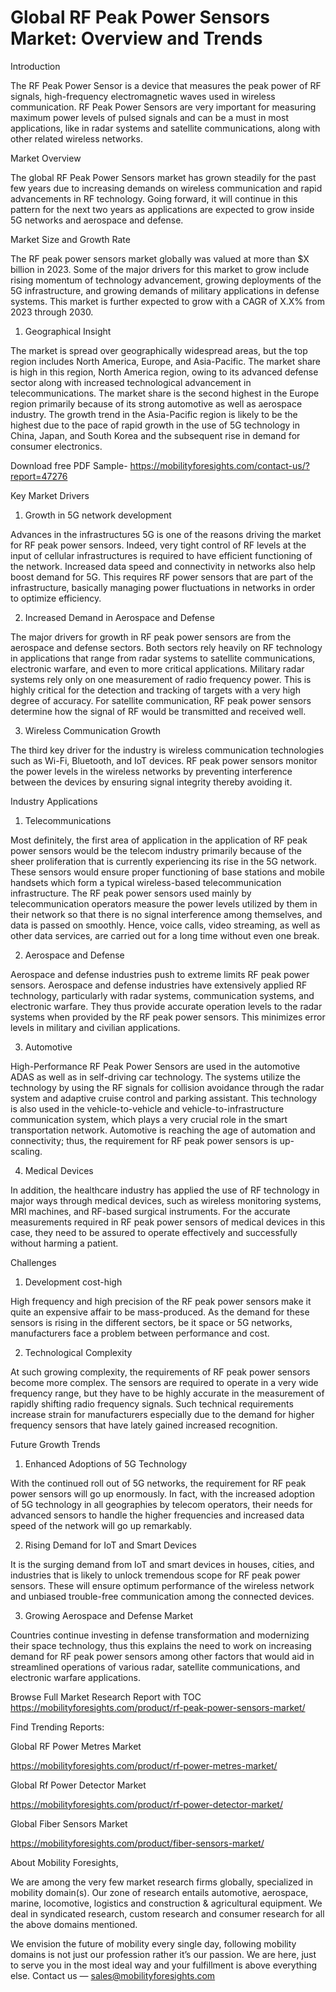 # Global RF Peak Power Sensors Market: Overview and Trends

Introduction

The RF Peak Power Sensor is a device that measures the peak power of RF signals, high-frequency electromagnetic waves used in wireless communication. RF Peak Power Sensors are very important for measuring maximum power levels of pulsed signals and can be a must in most applications, like in radar systems and satellite communications, along with other related wireless networks.

Market Overview

The global RF Peak Power Sensors market has grown steadily for the past few years due to increasing demands on wireless communication and rapid advancements in RF technology. Going forward, it will continue in this pattern for the next two years as applications are expected to grow inside 5G networks and aerospace and defense.

Market Size and Growth Rate

The RF peak power sensors market globally was valued at more than $X billion in 2023. Some of the major drivers for this market to grow include rising momentum of technology advancement, growing deployments of the 5G infrastructure, and growing demands of military applications in defense systems. This market is further expected to grow with a CAGR of X.X% from 2023 through 2030.

1. Geographical Insight

The market is spread over geographically widespread areas, but the top region includes North America, Europe, and Asia-Pacific. The market share is high in this region, North America region, owing to its advanced defense sector along with increased technological advancement in telecommunications. The market share is the second highest in the Europe region primarily because of its strong automotive as well as aerospace industry. The growth trend in the Asia-Pacific region is likely to be the highest due to the pace of rapid growth in the use of 5G technology in China, Japan, and South Korea and the subsequent rise in demand for consumer electronics.

Download free PDF Sample- https://mobilityforesights.com/contact-us/?report=47276

Key Market Drivers

1. Growth in 5G network development

Advances in the infrastructures 5G is one of the reasons driving the market for RF peak power sensors. Indeed, very tight control of RF levels at the input of cellular infrastructures is required to have efficient functioning of the network. Increased data speed and connectivity in networks also help boost demand for 5G. This requires RF power sensors that are part of the infrastructure, basically managing power fluctuations in networks in order to optimize efficiency.

2. Increased Demand in Aerospace and Defense

The major drivers for growth in RF peak power sensors are from the aerospace and defense sectors. Both sectors rely heavily on RF technology in applications that range from radar systems to satellite communications, electronic warfare, and even to more critical applications. Military radar systems rely only on one measurement of radio frequency power. This is highly critical for the detection and tracking of targets with a very high degree of accuracy. For satellite communication, RF peak power sensors determine how the signal of RF would be transmitted and received well.

3. Wireless Communication Growth

The third key driver for the industry is wireless communication technologies such as Wi-Fi, Bluetooth, and IoT devices. RF peak power sensors monitor the power levels in the wireless networks by preventing interference between the devices by ensuring signal integrity thereby avoiding it.

Industry Applications

1. Telecommunications

Most definitely, the first area of application in the application of RF peak power sensors would be the telecom industry primarily because of the sheer proliferation that is currently experiencing its rise in the 5G network. These sensors would ensure proper functioning of base stations and mobile handsets which form a typical wireless-based telecommunication infrastructure. The RF peak power sensors used mainly by telecommunication operators measure the power levels utilized by them in their network so that there is no signal interference among themselves, and data is passed on smoothly. Hence, voice calls, video streaming, as well as other data services, are carried out for a long time without even one break.

2. Aerospace and Defense

Aerospace and defense industries push to extreme limits RF peak power sensors. Aerospace and defense industries have extensively applied RF technology, particularly with radar systems, communication systems, and electronic warfare. They thus provide accurate operation levels to the radar systems when provided by the RF peak power sensors. This minimizes error levels in military and civilian applications.

3. Automotive

High-Performance RF Peak Power Sensors are used in the automotive ADAS as well as in self-driving car technology. The systems utilize the technology by using the RF signals for collision avoidance through the radar system and adaptive cruise control and parking assistant. This technology is also used in the vehicle-to-vehicle and vehicle-to-infrastructure communication system, which plays a very crucial role in the smart transportation network. Automotive is reaching the age of automation and connectivity; thus, the requirement for RF peak power sensors is up-scaling.

4. Medical Devices

In addition, the healthcare industry has applied the use of RF technology in major ways through medical devices, such as wireless monitoring systems, MRI machines, and RF-based surgical instruments. For the accurate measurements required in RF peak power sensors of medical devices in this case, they need to be assured to operate effectively and successfully without harming a patient.

Challenges

1. Development cost-high

High frequency and high precision of the RF peak power sensors make it quite an expensive affair to be mass-produced. As the demand for these sensors is rising in the different sectors, be it space or 5G networks, manufacturers face a problem between performance and cost.

2. Technological Complexity

At such growing complexity, the requirements of RF peak power sensors become more complex. The sensors are required to operate in a very wide frequency range, but they have to be highly accurate in the measurement of rapidly shifting radio frequency signals. Such technical requirements increase strain for manufacturers especially due to the demand for higher frequency sensors that have lately gained increased recognition.

Future Growth Trends

1. Enhanced Adoptions of 5G Technology

With the continued roll out of 5G networks, the requirement for RF peak power sensors will go up enormously. In fact, with the increased adoption of 5G technology in all geographies by telecom operators, their needs for advanced sensors to handle the higher frequencies and increased data speed of the network will go up remarkably.

2. Rising Demand for IoT and Smart Devices

It is the surging demand from IoT and smart devices in houses, cities, and industries that is likely to unlock tremendous scope for RF peak power sensors. These will ensure optimum performance of the wireless network and unbiased trouble-free communication among the connected devices.

3. Growing Aerospace and Defense Market

Countries continue investing in defense transformation and modernizing their space technology, thus this explains the need to work on increasing demand for RF peak power sensors among other factors that would aid in streamlined operations of various radar, satellite communications, and electronic warfare applications.

Browse Full Market Research Report with TOC https://mobilityforesights.com/product/rf-peak-power-sensors-market/

Find Trending Reports:

Global RF Power Metres Market

https://mobilityforesights.com/product/rf-power-metres-market/

Global Rf Power Detector Market

https://mobilityforesights.com/product/rf-power-detector-market/

Global Fiber Sensors Market

https://mobilityforesights.com/product/fiber-sensors-market/

About Mobility Foresights,

We are among the very few market research firms globally, specialized in mobility domain(s). Our zone of research entails automotive, aerospace, marine, locomotive, logistics and construction & agricultural equipment. We deal in syndicated research, custom research and consumer research for all the above domains mentioned.

We envision the future of mobility every single day, following mobility domains is not just our profession rather it’s our passion. We are here, just to serve you in the most ideal way and your fulfillment is above everything else. Contact us — sales@mobilityforesights.com
